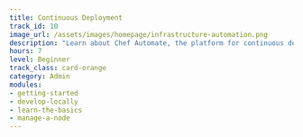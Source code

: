 ```yaml
---
title: Continuous Deployment
track_id: 10
image_url: /assets/images/homepage/infrastructure-automation.png
description: "Learn about Chef Automate, the platform for continuous deployment. Find out how to use Chef Automate to gain visibility into your infrastructure. Then, learn how to deploy a cookbook using the Chef Automate pipeline."
hours: 7
level: Beginner
track_class: card-orange
category: Admin
modules:
- getting-started
- develop-locally
- learn-the-basics
- manage-a-node
---
```

